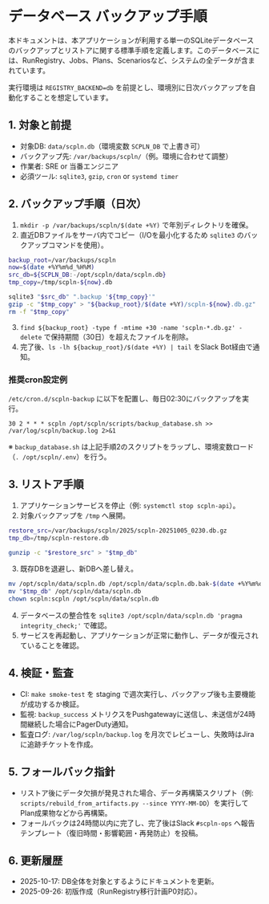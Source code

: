 # データベース バックアップ手順

本ドキュメントは、本アプリケーションが利用する単一のSQLiteデータベースのバックアップとリストアに関する標準手順を定義します。このデータベースには、RunRegistry、Jobs、Plans、Scenariosなど、システムの全データが含まれています。

実行環境は `REGISTRY_BACKEND=db` を前提とし、環境別に日次バックアップを自動化することを想定しています。

## 1. 対象と前提
- 対象DB: `data/scpln.db`（環境変数 `SCPLN_DB` で上書き可）
- バックアップ先: `/var/backups/scpln/`（例。環境に合わせて調整）
- 作業者: SRE or 当番エンジニア
- 必須ツール: `sqlite3`, `gzip`, `cron` or `systemd timer`

## 2. バックアップ手順（日次）
1. `mkdir -p /var/backups/scpln/$(date +%Y)` で年別ディレクトリを確保。
2. 直近DBファイルをサーバ内でコピー（I/Oを最小化するため `sqlite3` のバックアップコマンドを使用）。

```bash
backup_root=/var/backups/scpln
now=$(date +%Y%m%d_%H%M)
src_db=${SCPLN_DB:-/opt/scpln/data/scpln.db}
tmp_copy=/tmp/scpln-${now}.db

sqlite3 "$src_db" ".backup '${tmp_copy}'"
gzip -c "$tmp_copy" > "${backup_root}/$(date +%Y)/scpln-${now}.db.gz"
rm -f "$tmp_copy"
```

3. `find ${backup_root} -type f -mtime +30 -name 'scpln-*.db.gz' -delete` で保持期間（30日）を超えたファイルを削除。
4. 完了後、`ls -lh ${backup_root}/$(date +%Y) | tail` をSlack Bot経由で通知。

### 推奨cron設定例
`/etc/cron.d/scpln-backup` に以下を配置し、毎日02:30にバックアップを実行。

```
30 2 * * * scpln /opt/scpln/scripts/backup_database.sh >> /var/log/scpln/backup.log 2>&1
```

※ `backup_database.sh` は上記手順2のスクリプトをラップし、環境変数ロード（`. /opt/scpln/.env`）を行う。

## 3. リストア手順
1. アプリケーションサービスを停止（例: `systemctl stop scpln-api`）。
2. 対象バックアップを `/tmp` へ展開。

```bash
restore_src=/var/backups/scpln/2025/scpln-20251005_0230.db.gz
tmp_db=/tmp/scpln-restore.db

gunzip -c "$restore_src" > "$tmp_db"
```

3. 既存DBを退避し、新DBへ差し替え。

```bash
mv /opt/scpln/data/scpln.db /opt/scpln/data/scpln.db.bak-$(date +%Y%m%d_%H%M)
mv "$tmp_db" /opt/scpln/data/scpln.db
chown scpln:scpln /opt/scpln/data/scpln.db
```

4. データベースの整合性を `sqlite3 /opt/scpln/data/scpln.db 'pragma integrity_check;'` で確認。
5. サービスを再起動し、アプリケーションが正常に動作し、データが復元されていることを確認。

## 4. 検証・監査
- CI: `make smoke-test` を staging で週次実行し、バックアップ後も主要機能が成功するか検証。
- 監視: `backup_success` メトリクスをPushgatewayに送信し、未送信が24時間継続した場合にPagerDuty通知。
- 監査ログ: `/var/log/scpln/backup.log` を月次でレビューし、失敗時はJiraに追跡チケットを作成。

## 5. フォールバック指針
- リストア後にデータ欠損が発見された場合、データ再構築スクリプト（例: `scripts/rebuild_from_artifacts.py --since YYYY-MM-DD`）を実行してPlan成果物などから再構築。
- フォールバックは24時間以内に完了し、完了後はSlack `#scpln-ops` へ報告テンプレート（復旧時間・影響範囲・再発防止）を投稿。

## 6. 更新履歴
- 2025-10-17: DB全体を対象とするようにドキュメントを更新。
- 2025-09-26: 初版作成（RunRegistry移行計画P0対応）。
